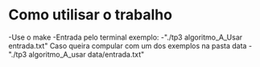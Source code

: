 # Como utilisar o trabalho  
-Use o make 
-Entrada pelo terminal 
exemplo: 
    -"./tp3 algoritmo_A_Usar entrada.txt"
    Caso queira compular com um dos exemplos na pasta data
    -"./tp3 algoritmo_A_usar data/entrada.txt"
